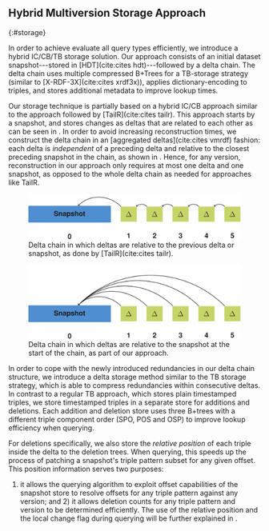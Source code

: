## Hybrid Multiversion Storage Approach
{:#storage}

In order to achieve evaluate all query types efficiently,
we introduce a hybrid IC/CB/TB storage solution.
Our approach consists of an initial dataset snapshot---stored in [HDT](cite:cites hdt)---followed by a delta chain.
The delta chain uses multiple compressed B+Trees for a TB-storage strategy (similar to [X-RDF-3X](cite:cites xrdf3x)),
applies dictionary-encoding to triples, and
stores additional metadata to improve lookup times.

Our storage technique is partially based on a hybrid IC/CB approach similar
to the approach followed by [TailR](cite:cites tailr).
This approach starts by a snapshot, and stores changes as deltas that are related to each other
as can be seen in [](#regular-delta-chain).
In order to avoid increasing reconstruction times,
we construct the delta chain in an [aggregated deltas](cite:cites vmrdf) fashion:
each delta is _independent_ of a preceding delta and relative to the closest preceding snapshot in the chain, as shown in [](#alternative-delta-chain).
Hence, for any version, reconstruction in our approach only requires at most one delta and one snapshot,
as opposed to the whole delta chain as needed for approaches like TailR.

<figure id="regular-delta-chain">
<img src="img/regular-delta-chain.svg" alt="[alternative delta chain]" class="plot-delta">
<figcaption markdown="block">
Delta chain in which deltas are relative to the previous delta or snapshot, as done by [TailR](cite:cites tailr).
</figcaption>
</figure>

<figure id="alternative-delta-chain">
<img src="img/alternative-delta-chain.svg" alt="[alternative delta chain]" class="plot-delta">
<figcaption markdown="block">
Delta chain in which deltas are relative to the snapshot at the start of the chain, as part of our approach.
</figcaption>
</figure>

In order to cope with the newly introduced redundancies in our delta chain structure,
we introduce a delta storage method similar to the TB storage strategy,
which is able to compress redundancies within consecutive deltas.
In contrast to a regular TB approach, which stores plain timestamped triples,
we store timestamped triples in a separate store for additions and deletions.
Each addition and deletion store uses three B+trees with a different triple component order (SPO, POS and OSP)
to improve lookup efficiency when querying.

For deletions specifically, we also store the _relative position_ of each triple
inside the delta to the deletion trees.
When querying, this speeds up the process of patching a snapshot's triple pattern subset for any given offset.
This position information serves two purposes:
1) it allows the querying algorithm to exploit offset capabilities of the snapshot store
to resolve offsets for any triple pattern against any version;
and 2) it allows deletion counts for any triple pattern and version to be determined efficiently.
The use of the relative position and the local change flag during querying will be further explained in [](#querying).
